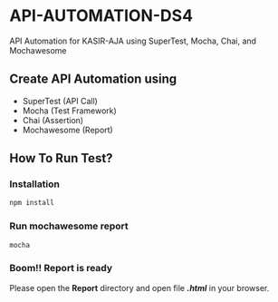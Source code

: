 # API-AUTOMATION-DS4

API Automation for KASIR-AJA using SuperTest, Mocha, Chai, and Mochawesome

## Create API Automation using

-   SuperTest (API Call)
-   Mocha (Test Framework)
-   Chai (Assertion)
-   Mochawesome (Report)

## How To Run Test?

### Installation

```bash
npm install
```

### Run mochawesome report

```bash
mocha
```

### Boom!! Report is ready

Please open the **Report** directory and open file **_.html_** in your browser.
